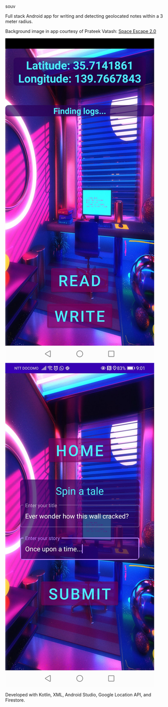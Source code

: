 souv

Full stack Android app for writing and detecting geolocated notes within a 3 meter radius.

Background image in app courtesy of Prateek Vatash: [Space Escape 2.0](https://www.behance.net/gallery/77056769/Space-Escape-20)

![Home](https://github.com/heysivani/souv/blob/master/screenshots/home.jpg)
![Write a note](https://github.com/heysivani/souv/blob/master/screenshots/write.jpg)

Developed with Kotlin, XML, Android Studio, Google Location API, and Firestore.
